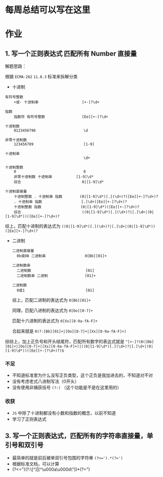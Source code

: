 # 每周总结可以写在这里

# 作业
## 1. 写一个正则表达式 匹配所有 Number 直接量

解题思路：

根据 `ECMA-262` `11.8.3` 标准来拆解分类

- 十进制

```
有符号整数
    +或- 十进制串                    [+-]?\d+

指数
    指数符 有符号整数                 [Ee][+-]?\d+

十进制数
    0123456798                      \d

非零十进制数
    123456789                       [1-9]

十进制串
                                    \d+

十进制整数
    0                               0 
    非零十进制数 十进制串           [1-9]\d*
    综合                            0|[1-9]\d*

十进制直接量
    十进制整数 . 十进制串 指数        (0|[1-9]\d*)[.](\d+)?([Ee][+-]?\d+)?
    . 十进制串 指数                  [.]\d+([Ee][+-]?\d+)?
    十进制整数 指数                  (0|[1-9]\d*)([Ee][+-]?\d+)?
    综合                            ((0|[1-9]\d*)[.](\d+)?|[.]\d+|(0|[1-9]\d*))([Ee][+-]?\d+)?

```

综上，匹配十进制的表达式为 `((0|[1-9]\d*)[.](\d+)?|[.]\d+|(0|[1-9]\d*))([Ee][+-]?\d+)?`

- 二进制
  ```
  二进制直接量
    0b或0B 二进制串                  0[Bb][01]+

  二进制数串
    二进制数                         [01]
    二进制数串 二进制                 [01]+

  二进制数
    0或1                            [01]

  ```
   综上，匹配二进制的表达式为 `0[Bb][01]+`

   同理，匹配八进制的表达式为 `0[Oo][0-7]+`

   匹配十六进制的表达式为 `0[Xx][0-9a-fA-F]+`

   合起来就是 `0(?:[Bb][01]+|[Oo][0-7]+|[Xx][0-9a-fA-F]+)`

综综上，加上正负号和开头结尾符，匹配所有数字的表达式就是 `^[+-]?(0([Bb][01]+|[Oo][0-7]+|[Xx][0-9a-fA-F]+)|((0|[1-9]\d*)[.](\d+)?|[.]\d+|(0|[1-9]\d*))([Ee][+-]?\d+)?)$`

### 不足
 - 不知道标准里为什么没写正负类型，这个正负是我加进去的，不知道对不对
 - 没有考虑老式八进制写法（0开头）
 - 没有使用非捕获括号 `(?:)` （这个功能是不是在这里用的）
    
### 收获
 - `JS` 中除了十进制都没有小数和指数的概念，以前不知道
 - 学习了正则表达式


## 3. 写一个正则表达式，匹配所有的字符串直接量，单引号和双引号

- 最简单的就是前后被单双引号包围的字符串 `(?<=').*(?=')`
- 根据标准文档，可以计算
- (?<=")(?:\\[^]|[^\u000a\u000d\\"])*(?=")  